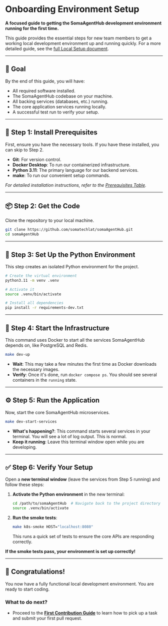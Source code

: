 # Onboarding Environment Setup

**A focused guide to getting the SomaAgentHub development environment running for the first time.**

This guide provides the essential steps for new team members to get a working local development environment up and running quickly. For a more detailed guide, see the [full Local Setup document](../development-manual/local-setup.md).

---

## 🎯 Goal

By the end of this guide, you will have:
- All required software installed.
- The SomaAgentHub codebase on your machine.
- All backing services (databases, etc.) running.
- The core application services running locally.
- A successful test run to verify your setup.

---

## 🚀 Step 1: Install Prerequisites

First, ensure you have the necessary tools. If you have these installed, you can skip to Step 2.

- **Git**: For version control.
- **Docker Desktop**: To run our containerized infrastructure.
- **Python 3.11**: The primary language for our backend services.
- **make**: To run our convenient setup commands.

*For detailed installation instructions, refer to the [Prerequisites Table](../development-manual/local-setup.md#prerequisites).*

---

## 📦 Step 2: Get the Code
Clone the repository to your local machine.

```bash
git clone https://github.com/somatechlat/somaAgentHub.git
cd somaAgentHub
```

---

## 🐍 Step 3: Set Up the Python Environment
This step creates an isolated Python environment for the project.

```bash
# Create the virtual environment
python3.11 -m venv .venv

# Activate it
source .venv/bin/activate

# Install all dependencies
pip install -r requirements-dev.txt
```

---

## 🐳 Step 4: Start the Infrastructure
This command uses Docker to start all the services SomaAgentHub depends on, like PostgreSQL and Redis.

```bash
make dev-up
```
- **Wait**: This may take a few minutes the first time as Docker downloads the necessary images.
- **Verify**: Once it's done, run `docker compose ps`. You should see several containers in the `running` state.

---

## ⚙️ Step 5: Run the Application
Now, start the core SomaAgentHub microservices.

```bash
make dev-start-services
```
- **What's happening?**: This command starts several services in your terminal. You will see a lot of log output. This is normal.
- **Keep it running**: Leave this terminal window open while you are developing.

---

## ✅ Step 6: Verify Your Setup
Open a **new terminal window** (leave the services from Step 5 running) and follow these steps:

1.  **Activate the Python environment** in the new terminal:
    ```bash
    cd /path/to/somaAgentHub  # Navigate back to the project directory
    source .venv/bin/activate
    ```

2.  **Run the smoke tests**:
    ```bash
    make k8s-smoke HOST="localhost:8080"
    ```
    This runs a quick set of tests to ensure the core APIs are responding correctly.

**If the smoke tests pass, your environment is set up correctly!**

---

## 🎉 Congratulations!

You now have a fully functional local development environment. You are ready to start coding.

### What to do next?
- Proceed to the [**First Contribution Guide**](./first-contribution.md) to learn how to pick up a task and submit your first pull request.
```